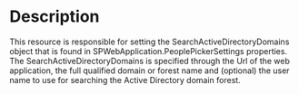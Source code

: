 # Description

This resource is responsible for setting the SearchActiveDirectoryDomains
object that is found in SPWebApplication.PeoplePickerSettings properties.
The SearchActiveDirectoryDomains is specified through the Url of the web
application, the full qualified domain or forest name and (optional) the
user name to use for searching the Active Directory domain forest.
